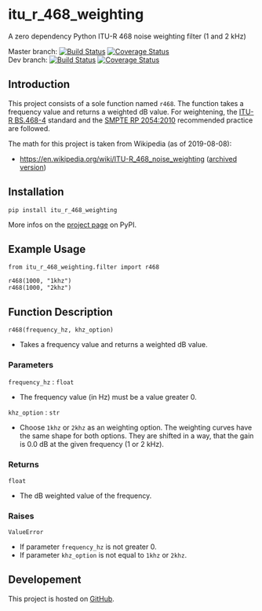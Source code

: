 # itu_r_468_weighting

A zero dependency Python ITU-R 468 noise weighting filter (1 and 2 kHz)

Master branch: [![Build Status](https://travis-ci.com/cinelexi/py-itu-r-468-weighting.svg?branch=master)](https://travis-ci.com/cinelexi/py-itu-r-468-weighting?branch=master) [![Coverage Status](https://coveralls.io/repos/github/cinelexi/py-itu-r-468-weighting/badge.svg?branch=master)](https://coveralls.io/github/cinelexi/py-itu-r-468-weighting?branch=master) \
Dev branch: [![Build Status](https://travis-ci.com/cinelexi/py-itu-r-468-weighting.svg?branch=dev)](https://travis-ci.com/cinelexi/py-itu-r-468-weighting?branch=dev) [![Coverage Status](https://coveralls.io/repos/github/cinelexi/py-itu-r-468-weighting/badge.svg?branch=dev)](https://coveralls.io/github/cinelexi/py-itu-r-468-weighting?branch=dev)

## Introduction

This project consists of a sole function named `r468`. The function takes a frequency value and returns a weighted dB value. For weightening, the [ITU-R BS.468-4](https://www.itu.int/rec/R-REC-BS.468-4-198607-I/en) standard and the [SMPTE RP 2054:2010](https://ieeexplore.ieee.org/document/7290513) recommended practice are followed.

The math for this project is taken from Wikipedia (as of 2019-08-08):

- https://en.wikipedia.org/wiki/ITU-R_468_noise_weighting ([archived version](https://web.archive.org/web/20190808084536/https:/en.wikipedia.org/wiki/ITU-R_468_noise_weighting))

## Installation

```
pip install itu_r_468_weighting
```

More infos on the [project page](https://pypi.org/project/itu_r_468_weighting/) on PyPI.

## Example Usage

```
from itu_r_468_weighting.filter import r468

r468(1000, "1khz")
r468(1000, "2khz")
```

## Function Description

`r468(frequency_hz, khz_option)`

- Takes a frequency value and returns a weighted dB value.

### Parameters

`frequency_hz` : `float`

- The frequency value (in Hz) must be a value greater 0.

`khz_option` : `str`

- Choose `1khz` or `2khz` as an weighting option.
  The weighting curves have the same shape for both options.
  They are shifted in a way, that the gain is 0.0 dB
  at the given frequency (1 or 2 kHz).

### Returns

`float`

- The dB weighted value of the frequency.

### Raises

`ValueError`

- If parameter `frequency_hz` is not greater 0.
- If parameter `khz_option` is not equal to `1khz` or `2khz`.

## Developement

This project is hosted on [GitHub](https://github.com/cinelexi/itu_r_468_weighting).
